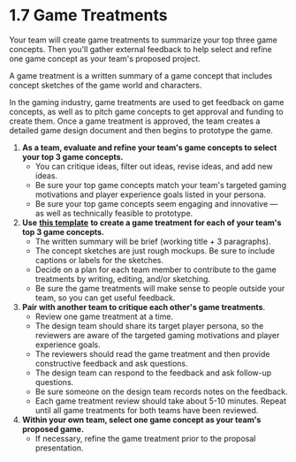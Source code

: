 # 1.7 Game Treatments

Your team will create game treatments to summarize your top three game concepts. Then you'll gather external feedback to help select and refine one game concept as your team's proposed project.

A game treatment is a written summary of a game concept that includes concept sketches of the game world and characters.

In the gaming industry, game treatments are used to get feedback on game concepts, as well as to pitch game concepts to get approval and funding to create them. Once a game treatment is approved, the team creates a detailed game design document and then begins to prototype the game.

1. **As a team, evaluate and refine your team's game concepts to select your top 3 game concepts.**
   * You can critique ideas, filter out ideas, revise ideas, and add new ideas.
   * Be sure your top game concepts match your team's targeted gaming motivations and player experience goals listed in your persona.
   * Be sure your top game concepts seem engaging and innovative — as well as technically feasible to prototype.
2. **Use** [**this template**](https://drive.google.com/open?id=1_ta0-nkcUgOhPfoIj_kR5se7lod28ZxTszaksze7krY) **to create a game treatment for each of your team's top 3 game concepts.**
   * The written summary will be brief \(working title + 3 paragraphs\).
   * The concept sketches are just rough mockups. Be sure to include captions or labels for the sketches.
   * Decide on a plan for each team member to contribute to the game treatments by writing, editing, and/or sketching.
   * Be sure the game treatments will make sense to people outside your team, so you can get useful feedback.
3. **Pair with another team to critique each other's game treatments**.
   * Review one game treatment at a time.
   * The design team should share its target player persona, so the reviewers are aware of the targeted gaming motivations and player experience goals.
   * The reviewers should read the game treatment and then provide constructive feedback and ask questions.
   * The design team can respond to the feedback and ask follow-up questions.
   * Be sure someone on the design team records notes on the feedback.
   * Each game treatment review should take about 5-10 minutes. Repeat until all game treatments for both teams have been reviewed.
4. **Within your own team, select one game concept as your team's proposed game.**
   * If necessary, refine the game treatment prior to the proposal presentation.

